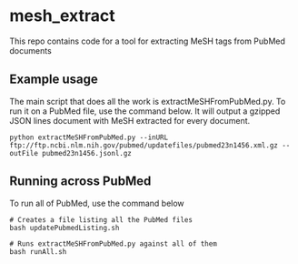 # mesh_extract

This repo contains code for a tool for extracting MeSH tags from PubMed documents

## Example usage

The main script that does all the work is extractMeSHFromPubMed.py. To run it on a PubMed file, use the command below. It will output a gzipped JSON lines document with MeSH extracted for every document.

```
python extractMeSHFromPubMed.py --inURL ftp://ftp.ncbi.nlm.nih.gov/pubmed/updatefiles/pubmed23n1456.xml.gz --outFile pubmed23n1456.jsonl.gz
```

## Running across PubMed

To run all of PubMed, use the command below

```
# Creates a file listing all the PubMed files
bash updatePubmedListing.sh

# Runs extractMeSHFromPubMed.py against all of them
bash runAll.sh
```

